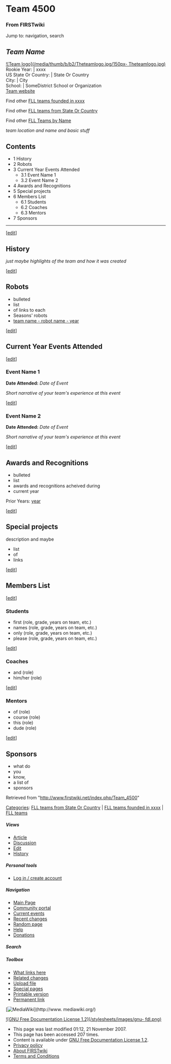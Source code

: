 # Team 4500

### From FIRSTwiki

Jump to: navigation, search

_Team Name_  
---  
[![Team logo](/media/thumb/b/b2/Theteamlogo.jpg/150px-
Theteamlogo.jpg)](/index.php/Image:Theteamlogo.jpg "Team logo" )  
Rookie Year: | xxxx  
US State Or Country: | State Or Country  
City: | City  
School: | SomeDistrict School or Organization  
[Team website](http://www.teamwebsite.com "http://www.teamwebsite.com" )  
  
Find other [FLL teams founded in
xxxx](/index.php?title=Category:FLL_teams_founded_in_xxxx&action=edit
"Category:FLL teams founded in xxxx" )

Find other [FLL teams from State Or
Country](/index.php?title=Category:FLL_teams_from_State_Or_Country&action=edit
"Category:FLL teams from State Or Country" )

Find other [FLL Teams by Name](/index.php/Category:FLL_teams "Category:FLL
teams" )

  

  
_team location and name and basic stuff_

## Contents

  * 1 History
  * 2 Robots
  * 3 Current Year Events Attended
    * 3.1 Event Name 1
    * 3.2 Event Name 2
  * 4 Awards and Recognitions
  * 5 Special projects
  * 6 Members List
    * 6.1 Students
    * 6.2 Coaches
    * 6.3 Mentors
  * 7 Sponsors  
---  
  
[[edit](/index.php?title=Team_4500&action=edit&section=1 "Edit section:
History" )]

## History

_just maybe highlights of the team and how it was created_

[[edit](/index.php?title=Team_4500&action=edit&section=2 "Edit section:
Robots" )]

## Robots

  * bulleted 
  * list 
  * of links to each 
  * Seasons' robots 
  * [team name - robot name - year](/index.php?title=FIRSTwiki:FLL_robot_page_format&action=edit "FIRSTwiki:FLL robot page format" )

[[edit](/index.php?title=Team_4500&action=edit&section=3 "Edit section:
Current Year Events Attended" )]

## Current Year Events Attended

[[edit](/index.php?title=Team_4500&action=edit&section=4 "Edit section: Event
Name 1" )]

### Event Name 1

**Date Attended:** _Date of Event_

_Short narrative of your team's experience at this event_

[[edit](/index.php?title=Team_4500&action=edit&section=5 "Edit section: Event
Name 2" )]

### Event Name 2

**Date Attended:** _Date of Event_

_Short narrative of your team's experience at this event_

  

[[edit](/index.php?title=Team_4500&action=edit&section=6 "Edit section: Awards
and Recognitions" )]

## Awards and Recognitions

  * bulleted 
  * list 
  * awards and recognitions acheived during 
  * current year 

Prior Years: [year](/index.php/FIRSTwiki:FLL_yearly_team_page_format
"FIRSTwiki:FLL yearly team page format" )

[[edit](/index.php?title=Team_4500&action=edit&section=7 "Edit section:
Special projects" )]

## Special projects

description and maybe

  * list 
  * of 
  * links 

[[edit](/index.php?title=Team_4500&action=edit&section=8 "Edit section:
Members List" )]

## Members List

[[edit](/index.php?title=Team_4500&action=edit&section=9 "Edit section:
Students" )]

### Students

  * first (role, grade, years on team, etc.) 
  * names (role, grade, years on team, etc.) 
  * only (role, grade, years on team, etc.) 
  * please (role, grade, years on team, etc.) 

[[edit](/index.php?title=Team_4500&action=edit&section=10 "Edit section:
Coaches" )]

### Coaches

  * and (role) 
  * him/her (role) 

[[edit](/index.php?title=Team_4500&action=edit&section=11 "Edit section:
Mentors" )]

### Mentors

  * of (role) 
  * course (role) 
  * this (role) 
  * dude (role) 

[[edit](/index.php?title=Team_4500&action=edit&section=12 "Edit section:
Sponsors" )]

## Sponsors

  * what do 
  * you 
  * know, 
  * a list of 
  * sponsors 

Retrieved from "<http://www.firstwiki.net/index.php/Team_4500>"

[Categories](/index.php?title=Special:Categories&article=Team_4500
"Special:Categories" ): [FLL teams from State Or
Country](/index.php?title=Category:FLL_teams_from_State_Or_Country&action=edit
"Category:FLL teams from State Or Country" ) | [FLL teams founded in
xxxx](/index.php?title=Category:FLL_teams_founded_in_xxxx&action=edit
"Category:FLL teams founded in xxxx" ) | [FLL
teams](/index.php/Category:FLL_teams "Category:FLL teams" )

##### Views

  * [Article](/index.php/Team_4500)
  * [Discussion](/index.php?title=Talk:Team_4500&action=edit)
  * [Edit](/index.php?title=Team_4500&action=edit)
  * [History](/index.php?title=Team_4500&action=history)

##### Personal tools

  * [Log in / create account](/index.php?title=Special:Userlogin&returnto=Team_4500)

[](/index.php/Main_Page "Main Page" )

##### Navigation

  * [Main Page](/index.php/Main_Page)
  * [Community portal](/index.php/FIRSTwiki:Community_portal)
  * [Current events](/index.php/Current_events)
  * [Recent changes](/index.php/Special:Recentchanges)
  * [Random page](/index.php/Special:Random)
  * [Help](/index.php/Help:Contents)
  * [Donations](/index.php/FIRSTwiki:Site_support)

##### Search



##### Toolbox

  * [What links here](/index.php/Special:Whatlinkshere/Team_4500)
  * [Related changes](/index.php/Special:Recentchangeslinked/Team_4500)
  * [Upload file](/index.php/Special:Upload)
  * [Special pages](/index.php/Special:Specialpages)
  * [Printable version](/index.php?title=Team_4500&printable=yes)
  * [Permanent link](/index.php?title=Team_4500&oldid=64304)

[![MediaWiki](/skins/common/images/poweredby_mediawiki_88x31.png)](http://www.
mediawiki.org/)

[![GNU Free Documentation License 1.2](/stylesheets/images/gnu-
fdl.png)](http://www.gnu.org/copyleft/fdl.html)

  * This page was last modified 01:12, 21 November 2007.
  * This page has been accessed 207 times.
  * Content is available under [GNU Free Documentation License 1.2](http://www.gnu.org/copyleft/fdl.html "http://www.gnu.org/copyleft/fdl.html" ).
  * [Privacy policy](/index.php/FIRSTwiki:Privacy_policy "FIRSTwiki:Privacy policy" )
  * [About FIRSTwiki](/index.php/FIRSTwiki:About "FIRSTwiki:About" )
  * [Terms and Conditions](/index.php/FIRSTwiki:Terms_and_conditions "FIRSTwiki:Terms and conditions" )

